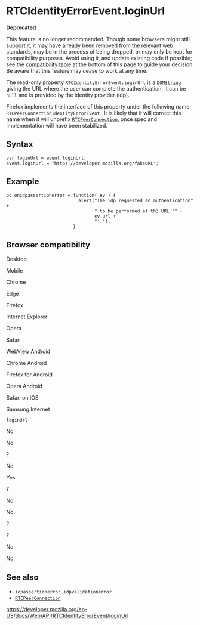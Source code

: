 # RTCIdentityErrorEvent.loginUrl

**Deprecated**

This feature is no longer recommended. Though some browsers might still support it, it may have already been removed from the relevant web standards, may be in the process of being dropped, or may only be kept for compatibility purposes. Avoid using it, and update existing code if possible; see the [compatibility table](#browser_compatibility) at the bottom of this page to guide your decision. Be aware that this feature may cease to work at any time.

The read-only property `RTCIdentityErrorEvent.loginUrl` is a [`DOMString`](../domstring) giving the URL where the user can complete the authentication. It can be `null` and is provided by the identity provider (idp).

Firefox implements the interface of this property under the following name: `RTCPeerConnectionIdentityErrorEvent.` It is likely that it will correct this name when it will unprefix [`RTCPeerConnection`](../rtcpeerconnection), once spec and implementation will have been stabilized.

## Syntax

    var loginUrl = event.loginUrl;
    event.loginUrl = "https://developer.mozilla.org/fakeURL";

## Example

    pc.onidpassertionerror = function( ev ) {
                               alert("The idp requested an authentication" +
                                     " to be performed at th3 URL '" +
                                     ev.url +
                                     "'.");
                             }

## Browser compatibility

Desktop

Mobile

Chrome

Edge

Firefox

Internet Explorer

Opera

Safari

WebView Android

Chrome Android

Firefox for Android

Opera Android

Safari on IOS

Samsung Internet

`loginUrl`

No

No

?

No

Yes

?

No

No

?

?

No

No

## See also

- `idpassertionerror`, `idpvalidationerror`
- [`RTCPeerConnection`](../rtcpeerconnection)

<a href="https://developer.mozilla.org/en-US/docs/Web/API/RTCIdentityErrorEvent/loginUrl" class="_attribution-link">https://developer.mozilla.org/en-US/docs/Web/API/RTCIdentityErrorEvent/loginUrl</a>
